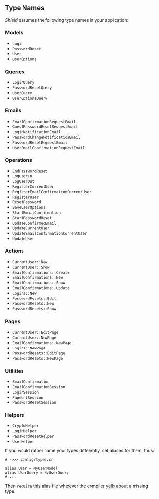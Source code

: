 ## Type Names

*Shield* assumes the following type names in your application:

### Models

- `Login`
- `PasswordReset`
- `User`
- `UserOptions`

### Queries

- `LoginQuery`
- `PasswordResetQuery`
- `UserQuery`
- `UserOptionsQuery`

### Emails

- `EmailConfirmationRequestEmail`
- `GuestPasswordResetRequestEmail`
- `LoginNotificationEmail`
- `PasswordChangeNotificationEmail`
- `PasswordResetRequestEmail`
- `UserEmailConfirmationRequestEmail`

### Operations

- `EndPasswordReset`
- `LogUserIn`
- `LogUserOut`
- `RegisterCurrentUser`
- `RegisterEmailConfirmationCurrentUser`
- `RegisterUser`
- `ResetPassword`
- `SaveUserOptions`
- `StartEmailConfirmation`
- `StartPasswordReset`
- `UpdateConfirmedEmail`
- `UpdateCurrentUser`
- `UpdateEmailConfirmationCurrentUser`
- `UpdateUser`

### Actions

- `CurrentUser::New`
- `CurrentUser::Show`
- `EmailConfirmations::Create`
- `EmailConfirmations::New`
- `EmailConfirmations::Show`
- `EmailConfirmations::Update`
- `Logins::New`
- `PasswordResets::Edit`
- `PasswordResets::New`
- `PasswordResets::Show`

### Pages

- `CurrentUser::EditPage`
- `CurrentUser::NewPage`
- `EmailConfirmations::NewPage`
- `Logins::NewPage`
- `PasswordResets::EditPage`
- `PasswordResets::NewPage`

### Utilities

- `EmailConfirmation`
- `EmailConfirmationSession`
- `LoginSession`
- `PageUrlSession`
- `PasswordResetSession`

### Helpers

- `CryptoHelper`
- `LoginHelper`
- `PasswordResetHelper`
- `UserHelper`

If you would rather name your types differently, set aliases for them, thus:

```crystal
# ->>> config/types.cr

alias User = MyUserModel
alias UserQuery = MyUserQuery
# ...
```

Then `require` this alias file wherever the compiler yells about a missing type.
